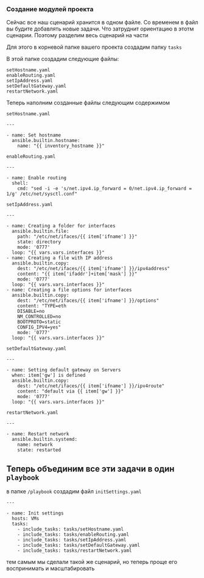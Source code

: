 ### Создание модулей проекта

Сейчас все наш сценарий хранится в одном файле. Со временем в файл вы будите добавлять новые задачи. Что затруднит ориентацию в этотм сценарии. Поэтому разделим весь сценарий на части

Для этого в корневой папке вашего проекта создадим папку `tasks`

В этой папке создадим следующие файлы:

```
setHostname.yaml
enableRouting.yaml
setIpAddress.yaml
setDefaultGateway.yaml
restartNetwork.yaml
```

Теперь наполним созданные файлы следующим содержимом

`setHostname.yaml`

```
---

- name: Set hostname
  ansible.builtin.hostname:
    name: "{{ inventory_hostname }}"
```

`enableRouting.yaml`

```
---

- name: Enable routing
  shell:
    cmd: "sed -i -e 's/net.ipv4.ip_forward = 0/net.ipv4.ip_forward = 1/g' /etc/net/sysctl.conf"

```

`setIpAddress.yaml`

```
---

- name: Creating a folder for interfaces
  ansible.builtin.file:
    path: "/etc/net/ifaces/{{ item['ifname'] }}"
    state: directory
    mode: '0777'
  loop: "{{ vars.vars.interfaces }}"
- name: Creating a file with IP address
  ansible.builtin.copy:
    dest: "/etc/net/ifaces/{{ item['ifname'] }}/ipv4address"
    content: "{{ item['ifaddr']+item['mask'] }}"
    mode: '0777'
  loop: "{{ vars.vars.interfaces }}"
- name: Creating a file options for interfaces
  ansible.builtin.copy:
    dest: "/etc/net/ifaces/{{ item['ifname'] }}/options"
    content: "TYPE=eth
    DISABLE=no
    NM_CONTROLLED=no
    BOOTPROTO=static
    CONFIG_IPV4=yes"
    mode: '0777'
  loop: "{{ vars.vars.interfaces }}"
```

`setDefaultGateway.yaml`

```
---

- name: Setting default gateway on Servers
  when: item['gw'] is defined
  ansible.builtin.copy:
    dest: "/etc/net/ifaces/{{ item['ifname'] }}/ipv4route"
    content: "default via {{ item['gw'] }}"
    mode: '0777'
  loop: "{{ vars.vars.interfaces }}"
```

`restartNetwork.yaml`

```
---

- name: Restart network
  ansible.builtin.systemd:
    name: network
    state: restarted
```

## Теперь объединим все эти задачи в один `playbook`

в папке `/playbook` создадим файл `initSettings.yaml`

```
---

- name: Init settings
  hosts: VMs
  tasks:
    - include_tasks: tasks/setHostname.yaml
    - include_tasks: tasks/enableRouting.yaml
    - include_tasks: tasks/setIpAddress.yaml
    - include_tasks: tasks/setDefaultGateway.yaml
    - include_tasks: tasks/restartNetwork.yaml
```

тем самым мы сделали такой же сценарий, но теперь проще его воспринимать и масштабировать